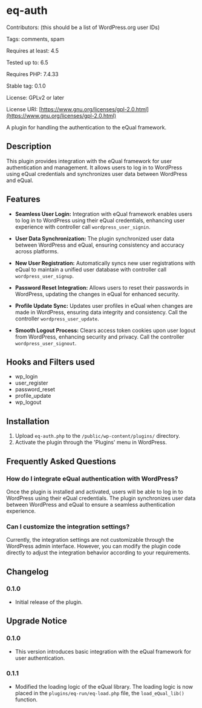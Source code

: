 # eq-auth

Contributors: (this should be a list of WordPress.org user IDs)

Tags: comments, spam

Requires at least: 4.5

Tested up to: 6.5

Requires PHP: 7.4.33

Stable tag: 0.1.0

License: GPLv2 or later

License URI: [https://www.gnu.org/licenses/gpl-2.0.html](https://www.gnu.org/licenses/gpl-2.0.html)

A plugin for handling the authentication to the eQual framework.

## Description

This plugin provides integration with the eQual framework for user authentication and management. It allows users to log
in to WordPress using eQual credentials and synchronizes user data between WordPress and eQual.

## Features

- **Seamless User Login:**
  Integration with eQual framework enables users to log in to WordPress using their eQual credentials, enhancing user
  experience with controller call ``wordpress_user_signin``.

- **User Data Synchronization:**
  The plugin synchronized user data between WordPress and eQual, ensuring consistency and accuracy across platforms.

- **New User Registration:**
  Automatically syncs new user registrations with eQual to maintain a unified user database with controller
  call ``wordpress_user_signup``.

- **Password Reset Integration:**
  Allows users to reset their passwords in WordPress, updating the changes in eQual for enhanced security.

- **Profile Update Sync:**
  Updates user profiles in eQual when changes are made in WordPress, ensuring data integrity and consistency. Call the
  controller ``wordpress_user_update``.

- **Smooth Logout Process:**
  Clears access token cookies upon user logout from WordPress, enhancing security and privacy.
  Call the controller ``wordpress_user_signout``.

## Hooks and Filters used

- wp_login
- user_register
- password_reset
- profile_update
- wp_logout

## Installation

1. Upload `eq-auth.php` to the `/public/wp-content/plugins/` directory.
2. Activate the plugin through the 'Plugins' menu in WordPress.

## Frequently Asked Questions

### How do I integrate eQual authentication with WordPress?

Once the plugin is installed and activated, users will be able to log in to WordPress using their eQual credentials. The
plugin synchronizes user data between WordPress and eQual to ensure a seamless authentication experience.

### Can I customize the integration settings?

Currently, the integration settings are not customizable through the WordPress admin interface. However, you can modify
the plugin code directly to adjust the integration behavior according to your requirements.

## Changelog

### 0.1.0

- Initial release of the plugin.

## Upgrade Notice

### 0.1.0

- This version introduces basic integration with the eQual framework for user authentication.

### 0.1.1

- Modified the loading logic of the eQual library. The loading logic is now placed in the `plugins/eq-run/eq-load.php`
  file, the `load_eQual_lib()` function.

